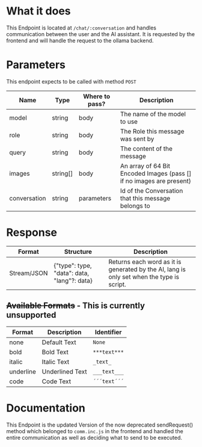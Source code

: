 # What it does
This Endpoint is located at `/chat/:conversation` and handles communication between the user and the AI assistant. It is requested by the frontend and will handle the request to the ollama backend.
# Parameters
This endpoint expects to be called with method `POST`

| Name         | Type     | Where to pass? | Description                                                          |
| ------------ |----------| -------------- | -------------------------------------------------------------------- |
| model        | string   | body           | The name of the model to use                                         |
| role         | string   | body           | The Role this message was sent by                                    |
| query        | string   | body           | The content of the message                                           |
| images       | string[] | body           | An array of 64 Bit Encoded Images (pass [] if no images are present) |
| conversation | string   | parameters     | Id of the Conversation that this message belongs to                  |
# Response

| Format      | Structure                                   | Description                                                                               |
| ----------- |---------------------------------------------|-------------------------------------------------------------------------------------------|
| Stream/JSON | {"type": type, "data": data, "lang"?: data} | Returns each word as it is generated by the AI, lang is only set when the type is script. |

## ~~Available Formats~~ - This is currently unsupported

| Format        | Description        | Identifier   |
|---------------|--------------------|--------------|
| none          | Default Text       | `None`       |
| bold          | Bold Text          | `***text***` |
| italic        | Italic Text        | `_text_`     |
| underline     | Underlined Text    | `___text___` |
| code          | Code Text          | `´´´text´´´` |
# Documentation
This Endpoint is the updated Version of the now deprecated sendRequest() method which belonged to `comm.inc.js`
in the frontend and handled the entire communication as well as deciding what to send to be executed.
